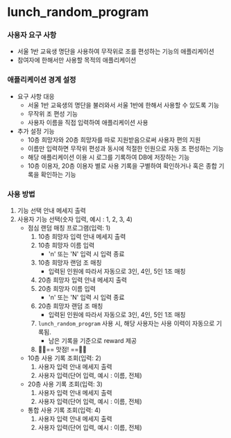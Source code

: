 # lunch_random_program

### 사용자 요구 사항
- 서울 1반 교육생 명단을 사용하여 무작위로 조를 편성하는 기능의 애플리케이션
- 참여자에 한해서만 사용할 목적의 애플리케이션

### 애플리케이션 경계 설정
- 요구 사항 대응
  - 서울 1반 교육생의 명단을 불러와서 서울 1반에 한해서 사용할 수 있도록 기능
  - 무작위 조 편성 기능
  - 사용자 이름을 직접 입력하여 애플리케이션 사용
- 추가 설정 기능
  - 10층 희망자와 20층 희망자를 따로 지원받음으로써 사용자 편의 지원
  - 이름만 입력하면 무작위 편성과 동시에 적절한 인원으로 자동 조 편성하는 기능
  - 해당 애플리케이션 이용 시 로그를 기록하여 DB에 저장하는 기능
  - 10층 이용자, 20층 이용자 별로 사용 기록을 구별하여 확인하거나 혹은 종합 기록을 확인하는 기능

### 사용 방법
1. 기능 선택 안내 메세지 출력
2. 사용자 기능 선택(숫자 입력, 예시 : 1, 2, 3, 4)
   - 점심 랜덤 매칭 프로그램(입력: 1)
        1. 10층 희망자 입력 안내 메세지 출력
        2. 10층 희망자 이름 입력
            - 'n' 또는 'N' 입력 시 입력 종료
        3. 10층 희망자 랜덤 조 매칭
            - 입력된 인원에 따라서 자동으로 3인, 4인, 5인 1조   매칭
        4. 20층 희망자 입력 안내 메세지 출력
        5. 20층 희망자 이름 입력
            - 'n' 또는 'N' 입력 시 입력 종료
        6. 20층 희망자 랜덤 조 매칭
            - 입력된 인원에 따라서 자동으로 3인, 4인, 5인 1조   매칭
        7. `lunch_random_program` 사용 시, 해당 사용자는 사용   이력이    자동으로 기록됨.
            - 남은 기록을 기준으로 reward 제공
        8. 🍚🍗== 맛점! ==🥪🥗
   - 10층 사용 기록 조회(입력: 2)
        1. 사용자 입력 안내 메세지 출력
        2. 사용자 입력(단어 입력, 예시 : 이름, 전체)
   - 20층 사용 기록 조회(입력: 3)
        1. 사용자 입력 안내 메세지 출력
        2. 사용자 입력(단어 입력, 예시 : 이름, 전체)
   - 통합 사용 기록 조회(입력: 4)
        1. 사용자 입력 안내 메세지 출력
        2. 사용자 입력(단어 입력, 예시 : 이름, 전체)